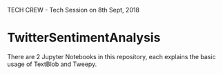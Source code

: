 TECH CREW - Tech Session on 8th Sept, 2018

# TwitterSentimentAnalysis

There are 2 Jupyter Notebooks in this repository, each explains the basic usage of TextBlob and Tweepy.
